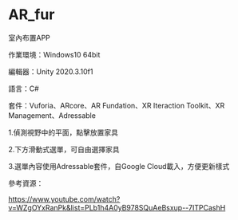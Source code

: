 # AR_fur
室內布置APP

作業環境：Windows10 64bit

編輯器：Unity 2020.3.10f1

語言：C#

套件：Vuforia、ARcore、AR Fundation、XR Iteraction Toolkit、XR Management、Adressable

1.偵測視野中的平面，點擊放置家具

2.下方滑動式選單，可自由選擇家具

3.選單內容使用Adressable套件，自Google Cloud載入，方便更新樣式

參考資源：

https://www.youtube.com/watch?v=WZgOYxRanPk&list=PLb1h4A0yB978SQuAeBsxup--7ITPCashH
